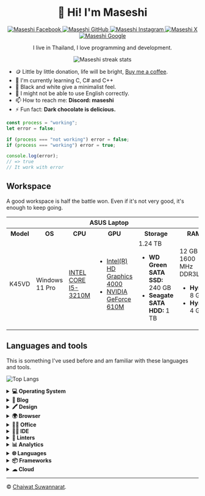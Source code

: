 <div align="center">
  <h1>👋 Hi! I'm Maseshi</h1>
  <a href="https://facebook.com/maseshi.cs">
    <img alt="Maseshi Facebook" src="https://img.shields.io/badge/Facebook-1877F2?style=for-the-badge&logo=facebook&logoColor=white" />
  </a>
  <a href="https://github.com/Maseshi">
    <img alt="Maseshi GitHub" src="https://img.shields.io/badge/GitHub-100000?style=for-the-badge&logo=github&logoColor=white" />
  </a>
  <a href="https://instagram.com/maseshi.cs">
    <img alt="Maseshi Instagram" src="https://img.shields.io/badge/Instagram-E4405F?style=for-the-badge&logo=instagram&logoColor=white" />
  </a>
  <a href="https://x.com/maseshi2005">
    <img alt="Maseshi X" src="https://img.shields.io/badge/X-000000?style=for-the-badge&logo=x&logoColor=white" />
  </a>
  <a href="https://g.dev/maseshi">
    <img alt="Maseshi Google" src="https://img.shields.io/badge/Google-CC0000?style=for-the-badge&logo=google&logoColor=white" />
  </a>
  <p>I live in Thailand, I love programming and development.</p>
  <img alt="Maseshi streak stats" src="https://github-readme-stats.vercel.app/api?username=Maseshi" />
</div>

- 🪙 Little by little donation, life will be bright, [Buy me a coffee](https://www.buymeacoffee.com/maseshi).
- 🌱 I'm currently learning C, C# and C++
- 🎨 Black and white give a minimalist feel.
- 💬 I might not be able to use English correctly.
- 📫 How to reach me: **Discord: maseshi**
- ⚡ Fun fact: **Dark chocolate is delicious.**

```javascript
const process = "working";
let error = false;

if (process === "not working") error = false;
if (process === "working") error = true;

console.log(error);
// => true
// It work with error
```

## Workspace

A good workspace is half the battle won. Even if it's not very good, it's enough to keep going.

<table>
  <tr>
      <th colspan="6">
        ASUS Laptop
      </th>
  </tr>
  <tr>
    <th>Model</th>
    <th>OS</th>
    <th>CPU</th>
    <th>GPU</th>
    <th>Storage</th>
    <th>RAM</th>
  </tr>
  <tr>
    <td>K45VD</td>
    <td>Windows 11 Pro</td>
    <td>
      <a href="https://www.intel.com/content/www/us/en/products/sku/65708/intel-core-i53210m-processor-3m-cache-up-to-3-10-ghz-bga/specifications.html">
        INTEL CORE I5-3210M
      </a>
    </td>
    <td>
      <ul>
        <li>
          <a href="https://www.techpowerup.com/gpu-specs/hd-graphics-4000-mobile.c1266">
            Intel(R) HD Graphics 4000
          </a>
        </li>
        <li>
          <a href="https://www.techpowerup.com/gpu-specs/geforce-610m.c355">
            NVIDIA GeForce 610M
          </a>
        </li>
      </ul>
    </td>
    <td>
      1.24 TB
      <ul>
        <li>
          <strong>WD Green SATA SSD:</strong> 240 GB
        </li>
        <li>
          <strong>Seagate SATA HDD:</strong> 1 TB
        </li>
      </ul>
    </td>
    <td>
      12 GB 1600 MHz DDR3L
      <ul>
        <li>
          <strong>Hynix:</strong> 8 GB
        </li>
        <li>
          <strong>Hynix:</strong> 4 GB
        </li>
      </ul>
    </td>
  </tr>
</table>

## Languages and tools

This is something I've used before and am familiar with these languages and tools.

![Top Langs](https://github-readme-stats.vercel.app/api/top-langs?username=Maseshi&layout=compact)

<details>
  <summary>
    <strong>💻 Operating System</strong>
  </summary>

  ![Android Badge](https://img.shields.io/badge/Android-3DDC84?style=for-the-badge&logo=android&logoColor=white)
  ![Debian Badge](https://img.shields.io/badge/Debian-A81D33?style=for-the-badge&logo=debian&logoColor=white)
  ![Kali Linux Badge](https://img.shields.io/badge/Kali_Linux-557C94?style=for-the-badge&logo=kali-linux&logoColor=white)
  ![Ubuntu Badge](https://img.shields.io/badge/Ubuntu-E95420?style=for-the-badge&logo=ubuntu&logoColor=white)
  ![Windows Badge](https://img.shields.io/badge/Windows-0078D6?style=for-the-badge&logo=windows&logoColor=white)

</details>


<details>
  <summary>
    <strong>📝 Blog</strong>
  </summary>

  ![Blogger Badge](https://img.shields.io/badge/Blogger-FF5722?style=for-the-badge&logo=blogger&logoColor=white)
  ![WIX Badge](https://img.shields.io/badge/Wix-000?style=for-the-badge&logo=wix&logoColor=white)
  ![Wordpress](https://img.shields.io/badge/Wordpress-21759B?style=for-the-badge&logo=wordpress&logoColor=white)

</details>

<details>
  <summary>
    <strong>🖍 Design</strong>
  </summary>

  ![Photoshop Badge](https://img.shields.io/badge/Photoshop-31A8FF?style=for-the-badge&logo=Adobe%20Photoshop&logoColor=black)
  ![Canva Badge](https://img.shields.io/badge/Canva-%2300C4CC.svg?&style=for-the-badge&logo=Canva&logoColor=white)
  ![Figma](https://img.shields.io/badge/Figma-F24E1E?style=for-the-badge&logo=figma&logoColor=white)

</details>

<details>
  <summary>
    <strong>🌍 Browser</strong>
  </summary>

  ![Google Chrome Badge](https://img.shields.io/badge/Google_chrome-4285F4?style=for-the-badge&logo=Google-chrome&logoColor=white)
  ![Microsoft Edge Badge](https://img.shields.io/badge/Microsoft_Edge-0078D7?style=for-the-badge&logo=Microsoft-edge&logoColor=white)

</details>

<details>
  <summary>
    <strong>👨‍💻 Office</strong>
  </summary>

  ![Google Sheets Badge](https://img.shields.io/badge/Google%20Sheets-34A853?style=for-the-badge&logo=google-sheets&logoColor=white)
  ![Microsoft Excel Badge](https://img.shields.io/badge/Microsoft_Excel-217346?style=for-the-badge&logo=microsoft-excel&logoColor=white)
  ![Microsoft Office Badge](https://img.shields.io/badge/Microsoft_Office-D83B01?style=for-the-badge&logo=microsoft-office&logoColor=white)
  ![Microsoft PowerPoint Badge](https://img.shields.io/badge/Microsoft_PowerPoint-B7472A?style=for-the-badge&logo=microsoft-powerpoint&logoColor=white)
  ![Microsoft Word Badge](https://img.shields.io/badge/Microsoft_Word-2B579A?style=for-the-badge&logo=microsoft-word&logoColor=white)
  ![Trello Badge](https://img.shields.io/badge/Trello-0052CC?style=for-the-badge&logo=trello&logoColor=white)

</details>

<details>
  <summary>
    <strong>👨‍💻 IDE</strong>
  </summary>

  ![Android Studio Badge](https://img.shields.io/badge/Android_Studio-3DDC84?style=for-the-badge&logo=android-studio&logoColor=white)
  ![Colab Badge](https://img.shields.io/badge/Colab-F9AB00?style=for-the-badge&logo=googlecolab&color=525252)
  ![VIM Badge](https://img.shields.io/badge/VIM-%2311AB00.svg?&style=for-the-badge&logo=vim&logoColor=white)
  ![Visual Studio Badge](https://img.shields.io/badge/Visual_Studio-5C2D91?style=for-the-badge&logo=visual%20studio&logoColor=white)
  ![Visual Studio Code Badge](https://img.shields.io/badge/Visual_Studio_Code-0078D4?style=for-the-badge&logo=visual%20studio%20code&logoColor=white)
  ![Notepad++ Badge](https://img.shields.io/badge/Notepad++-90E59A.svg?style=for-the-badge&logo=notepad%2B%2B&logoColor=black)
  ![Replit Badge](https://img.shields.io/badge/replit-667881?style=for-the-badge&logo=replit&logoColor=white)

</details>

<details>
  <summary>
    <strong>🧐 Linters</strong>
  </summary>

  ![ESLint Badge](https://img.shields.io/badge/eslint-3A33D1?style=for-the-badge&logo=eslint&logoColor=white)
  ![Prettier Badge](https://img.shields.io/badge/prettier-1A2C34?style=for-the-badge&logo=prettier&logoColor=F7BA3E)
  ![SonarLint Badge](https://img.shields.io/badge/SonarLint-CB2029?style=for-the-badge&logo=sonarlint&logoColor=white)

</details>

<details>
  <summary>
    <strong>📊 Analytics</strong>
  </summary>

  ![Google Analytics Badge](https://img.shields.io/badge/Google%20Analytics-E37400?style=for-the-badge&logo=google%20analytics&logoColor=white)

</details>

<details>
  <summary>
    <strong>🌐 Languages</strong>
  </summary>

  ![Python Badge](https://img.shields.io/badge/Python-14354C?style=for-the-badge&logo=python&logoColor=white)
  ![HTML5 Badge](https://img.shields.io/badge/HTML5-E34F26?style=for-the-badge&logo=html5&logoColor=white)
  ![CSS3 Badge](https://img.shields.io/badge/CSS3-1572B6?style=for-the-badge&logo=css3&logoColor=white)
  ![Javascript Badge](https://img.shields.io/badge/JavaScript-F7DF1E?style=for-the-badge&logo=javascript&logoColor=black)
  ![Java Badge](https://img.shields.io/badge/Java-ED8B00?style=for-the-badge&logo=openjdk&logoColor=white)
  ![JSON Badge](https://img.shields.io/badge/json-5E5C5C?style=for-the-badge&logo=json&logoColor=white)
  ![C Badge](https://img.shields.io/badge/C-00599C?style=for-the-badge&logo=c&logoColor=white)
  ![Markdown Badge](https://img.shields.io/badge/Markdown-000000?style=for-the-badge&logo=markdown&logoColor=white)
  ![Shell Script Badge](https://img.shields.io/badge/Shell_Script-121011?style=for-the-badge&logo=gnu-bash&logoColor=white)

</details>

<details>
  <summary>
    <strong>📦 Frameworks</strong>
  </summary>

  ![Bootstrap Badge](https://img.shields.io/badge/Bootstrap-563D7C?style=for-the-badge&logo=bootstrap&logoColor=white)
  ![Font Awesome Badge](https://img.shields.io/badge/Font_Awesome-339AF0?style=for-the-badge&logo=fontawesome&logoColor=white)
  ![JQuery Badge](https://img.shields.io/badge/jQuery-0769AD?style=for-the-badge&logo=jquery&logoColor=white)
  ![Markdown Badge](https://img.shields.io/badge/Markdown-000000?style=for-the-badge&logo=markdown&logoColor=white)
  ![Node.js Badge](https://img.shields.io/badge/Node.js-339933?style=for-the-badge&logo=nodedotjs&logoColor=white)
  ![NPM Badge](https://img.shields.io/badge/npm-CB3837?style=for-the-badge&logo=npm&logoColor=white)
  ![OpenGL Badge](https://img.shields.io/badge/OpenGL-FFFFFF?style=for-the-badge&logo=opengl)
  ![Powershell Badge](https://img.shields.io/badge/PowerShell-5391FE?style=for-the-badge&logo=PowerShell&logoColor=white)
  ![React Badge](https://img.shields.io/badge/React-20232A?style=for-the-badge&logo=react&logoColor=61DAFB)
  ![React Router Badge](https://img.shields.io/badge/React_Router-CA4245?style=for-the-badge&logo=react-router&logoColor=white)
  ![Vite Badge](https://img.shields.io/badge/Vite-B73BFE?style=for-the-badge&logo=vite&logoColor=FFD62E)

</details>

<details>
  <summary>
    <strong>☁ Cloud</strong>
  </summary>

  ![Vercel Badge](https://img.shields.io/badge/Vercel-000000?style=for-the-badge&logo=vercel&logoColor=white)
  ![Github Actions Badge](https://img.shields.io/badge/GitHub_Actions-2088FF?style=for-the-badge&logo=github-actions&logoColor=white)
  ![Firebase Badge](https://img.shields.io/badge/firebase-ffca28?style=for-the-badge&logo=firebase&logoColor=black)
  ![Heroku Badge](https://img.shields.io/badge/Heroku-430098?style=for-the-badge&logo=heroku&logoColor=white)
  ![Google Cloud Badge](https://img.shields.io/badge/Google_Cloud-4285F4?style=for-the-badge&logo=google-cloud&logoColor=white)
  ![Microsoft Azure Badge](https://img.shields.io/badge/Microsoft_Azure-0089D6?style=for-the-badge&logo=microsoft-azure&logoColor=white)

</details>

---

© [Chaiwat Suwannarat](https://maseshi.web.app).
